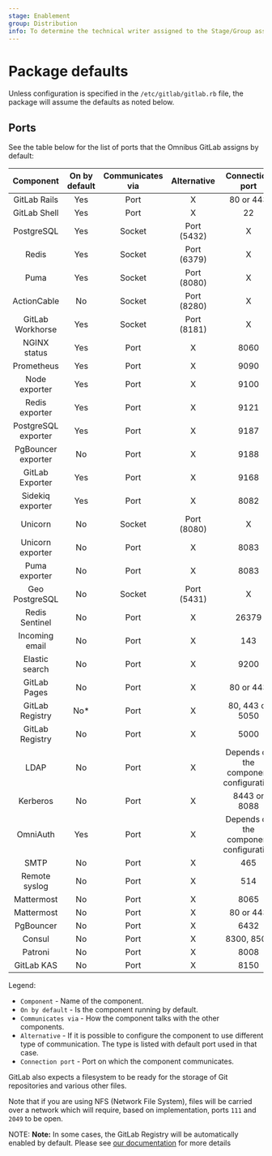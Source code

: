 ```yaml
---
stage: Enablement
group: Distribution
info: To determine the technical writer assigned to the Stage/Group associated with this page, see https://about.gitlab.com/handbook/engineering/ux/technical-writing/#designated-technical-writers
---
```


# Package defaults

Unless configuration is specified in the `/etc/gitlab/gitlab.rb` file,
the package will assume the defaults as noted below.

## Ports

See the table below for the list of ports that the Omnibus GitLab assigns
by default:

| Component                                             | On by default | Communicates via | Alternative | Connection port                        |
| :----------------------------------------------------: | :------------:| :--------------: | :---------: | :------------------------------------: |
| <a name="gitlab-rails"></a>        GitLab Rails        | Yes           | Port             | X           | 80 or 443                              |
| <a name="gitlab-shell"></a>        GitLab Shell        | Yes           | Port             | X           | 22                                     |
| <a name="postgresql"></a>          PostgreSQL          | Yes           | Socket           | Port (5432) | X                                      |
| <a name="redis"></a>               Redis               | Yes           | Socket           | Port (6379) | X                                      |
| <a name="puma"></a>                Puma                | Yes           | Socket           | Port (8080) | X                                      |
| <a name="actioncable"></a>         ActionCable         | No            | Socket           | Port (8280) | X                                      |
| <a name="gitlab-workhorse"></a>    GitLab Workhorse    | Yes           | Socket           | Port (8181) | X                                      |
| <a name="nginx-status"></a>        NGINX status        | Yes           | Port             | X           | 8060                                   |
| <a name="prometheus"></a>          Prometheus          | Yes           | Port             | X           | 9090                                   |
| <a name="node-exporter"></a>       Node exporter       | Yes           | Port             | X           | 9100                                   |
| <a name="redis-exporter"></a>      Redis exporter      | Yes           | Port             | X           | 9121                                   |
| <a name="postgres-exporter"></a>   PostgreSQL exporter | Yes           | Port             | X           | 9187                                   |
| <a name="pgbouncer-exporter"></a>  PgBouncer exporter  | No            | Port             | X           | 9188                                   |
| <a name="gitlab-exporter"></a>     GitLab Exporter     | Yes           | Port             | X           | 9168                                   |
| <a name="sidekiq-exporter"></a>    Sidekiq exporter    | Yes           | Port             | X           | 8082                                   |
| <a name="unicorn"></a>             Unicorn             | No            | Socket           | Port (8080) | X                                      |
| <a name="unicorn-exporter"></a>    Unicorn exporter    | No            | Port             | X           | 8083                                   |
| <a name="puma-exporter"></a>       Puma exporter       | No            | Port             | X           | 8083                                   |
| <a name="geo-postgresql"></a>      Geo PostgreSQL      | No            | Socket           | Port (5431) | X                                      |
| <a name="redis-sentinel"></a>      Redis Sentinel      | No            | Port             | X           | 26379                                  |
| <a name="incoming-email"></a>      Incoming email      | No            | Port             | X           | 143                                    |
| <a name="elasticsearch"></a>       Elastic search      | No            | Port             | X           | 9200                                   |
| <a name="gitlab-pages"></a>        GitLab Pages        | No            | Port             | X           | 80 or 443                              |
| <a name="gitlab-registry-web"></a> GitLab Registry     | No*            | Port             | X           | 80, 443 or 5050                        |
| <a name="gitlab-registry"></a>     GitLab Registry     | No            | Port             | X           | 5000                                   |
| <a name="ldap"></a>                LDAP                | No            | Port             | X           | Depends on the component configuration |
| <a name="kerberos"></a>            Kerberos            | No            | Port             | X           | 8443 or 8088                           |
| <a name="omniauth"></a>            OmniAuth            | Yes           | Port             | X           | Depends on the component configuration |
| <a name="smtp"></a>                SMTP                | No            | Port             | X           | 465                                    |
| <a name="remote-syslog"></a>       Remote syslog       | No            | Port             | X           | 514                                    |
| <a name="mattermost"></a>          Mattermost          | No            | Port             | X           | 8065                                   |
| <a name="mattermost-web"></a>      Mattermost          | No            | Port             | X           | 80 or 443                              |
| <a name="pgbouncer"></a>           PgBouncer           | No            | Port             | X           | 6432                                   |
| <a name="consul"></a>              Consul              | No            | Port             | X           | 8300, 8500                             |
| <a name="patroni"></a>             Patroni             | No            | Port             | X           | 8008                                   |
| <a name="gitlab-kas"></a>          GitLab KAS          | No            | Port             | X           | 8150                                   |

Legend:

- `Component` - Name of the component.
- `On by default` - Is the component running by default.
- `Communicates via` - How the component talks with the other components.
- `Alternative` - If it is possible to configure the component to use different type of communication. The type is listed with default port used in that case.
- `Connection port` - Port on which the component communicates.

GitLab also expects a filesystem to be ready for the storage of Git repositories
and various other files.

Note that if you are using NFS (Network File System), files will be carried
over a network which will require, based on implementation, ports `111` and
`2049` to be open.

NOTE: **Note:**
In some cases, the GitLab Registry will be automatically enabled by default. Please see [our documentation](https://docs.gitlab.com/ee/administration/packages/container_registry.html) for more details
